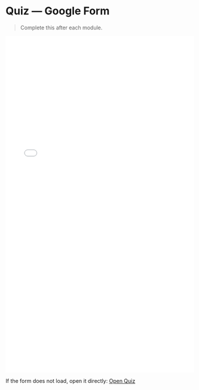 # Quiz — Google Form
> Complete this after each module.

<iframe src="YOUR_FORM_URL" width="100%" height="900" frameborder="0" marginheight="0" marginwidth="0">
Loading…
</iframe>

If the form does not load, open it directly: [Open Quiz](YOUR_FORM_URL)
